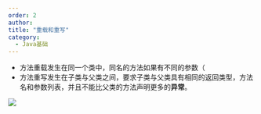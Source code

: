 ```yaml
---
order: 2
author: 
title: "重载和重写"
category:
  - Java基础
---
```


- 方法重载发生在同一个类中，同名的方法如果有不同的参数（
- 方法重写发生在子类与父类之间，要求子类与父类具有相同的返回类型，方法名和参数列表，并且不能比父类的方法声明更多的**异常**。

![](https://qtp-1324720525.cos.ap-shanghai.myqcloud.com/blog/21-01.png)

